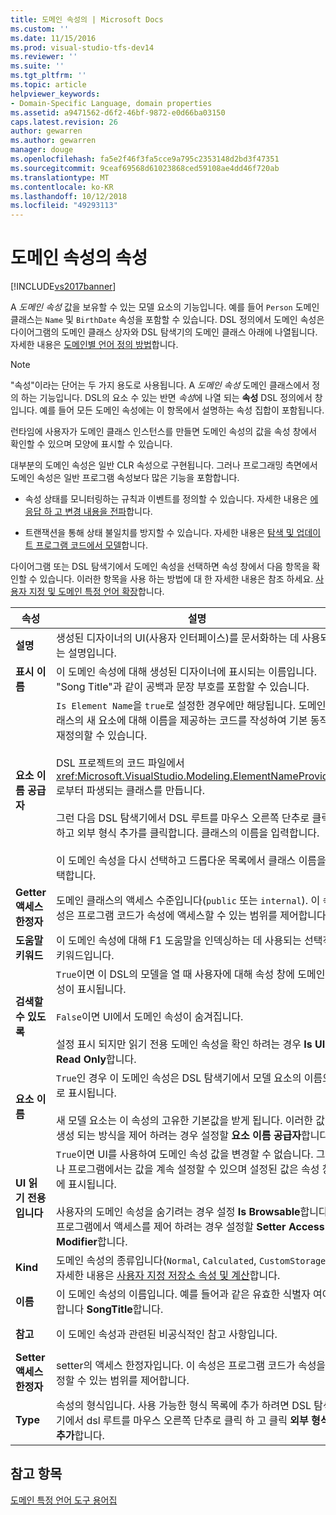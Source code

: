 ```yaml
---
title: 도메인 속성의 | Microsoft Docs
ms.custom: ''
ms.date: 11/15/2016
ms.prod: visual-studio-tfs-dev14
ms.reviewer: ''
ms.suite: ''
ms.tgt_pltfrm: ''
ms.topic: article
helpviewer_keywords:
- Domain-Specific Language, domain properties
ms.assetid: a9471562-d6f2-46bf-9872-e0d66ba03150
caps.latest.revision: 26
author: gewarren
ms.author: gewarren
manager: douge
ms.openlocfilehash: fa5e2f46f3fa5cce9a795c2353148d2bd3f47351
ms.sourcegitcommit: 9ceaf69568d61023868ced59108ae4dd46f720ab
ms.translationtype: MT
ms.contentlocale: ko-KR
ms.lasthandoff: 10/12/2018
ms.locfileid: "49293113"
---
```

# <a name="properties-of-domain-properties"></a>도메인 속성의 속성
[!INCLUDE[vs2017banner](../includes/vs2017banner.md)]

A *도메인 속성* 값을 보유할 수 있는 모델 요소의 기능입니다. 예를 들어 `Person` 도메인 클래스는 `Name` 및 `BirthDate` 속성을 포함할 수 있습니다. DSL 정의에서 도메인 속성은 다이어그램의 도메인 클래스 상자와 DSL 탐색기의 도메인 클래스 아래에 나열됩니다. 자세한 내용은 [도메인별 언어 정의 방법](../modeling/how-to-define-a-domain-specific-language.md)합니다.  
  
> [!NOTE]
>  "속성"이라는 단어는 두 가지 용도로 사용됩니다. A *도메인 속성* 도메인 클래스에서 정의 하는 기능입니다. DSL의 요소 수 있는 반면 *속성*에 나열 되는 **속성** DSL 정의에서 창입니다. 예를 들어 모든 도메인 속성에는 이 항목에서 설명하는 속성 집합이 포함됩니다.  
  
 런타임에 사용자가 도메인 클래스 인스턴스를 만들면 도메인 속성의 값을 속성 창에서 확인할 수 있으며 모양에 표시할 수 있습니다.  
  
 대부분의 도메인 속성은 일반 CLR 속성으로 구현됩니다. 그러나 프로그래밍 측면에서 도메인 속성은 일반 프로그램 속성보다 많은 기능을 포함합니다.  
  
-   속성 상태를 모니터링하는 규칙과 이벤트를 정의할 수 있습니다. 자세한 내용은 [에 응답 하 고 변경 내용을 전파](../modeling/responding-to-and-propagating-changes.md)합니다.  
  
-   트랜잭션을 통해 상태 불일치를 방지할 수 있습니다. 자세한 내용은 [탐색 및 업데이트 프로그램 코드에서 모델](../modeling/navigating-and-updating-a-model-in-program-code.md)합니다.  
  
 다이어그램 또는 DSL 탐색기에서 도메인 속성을 선택하면 속성 창에서 다음 항목을 확인할 수 있습니다. 이러한 항목을 사용 하는 방법에 대 한 자세한 내용은 참조 하세요. [사용자 지정 및 도메인 특정 언어 확장](../modeling/customizing-and-extending-a-domain-specific-language.md)합니다.  
  
|속성|설명|기본값|  
|--------------|-----------------|-------------------|  
|**설명**|생성된 디자이너의 UI(사용자 인터페이스)를 문서화하는 데 사용되는 설명입니다.|\<없음 >|  
|**표시 이름**|이 도메인 속성에 대해 생성된 디자이너에 표시되는 이름입니다. "Song Title"과 같이 공백과 문장 부호를 포함할 수 있습니다.|\<없음 >|  
|**요소 이름 공급자**|`Is Element Name`을 `true`로 설정한 경우에만 해당됩니다. 도메인 클래스의 새 요소에 대해 이름을 제공하는 코드를 작성하여 기본 동작을 재정의할 수 있습니다.<br /><br /> DSL 프로젝트의 코드 파일에서 <xref:Microsoft.VisualStudio.Modeling.ElementNameProvider>로부터 파생되는 클래스를 만듭니다.<br /><br /> 그런 다음 DSL 탐색기에서 DSL 루트를 마우스 오른쪽 단추로 클릭하고 외부 형식 추가를 클릭합니다. 클래스의 이름을 입력합니다.<br /><br /> 이 도메인 속성을 다시 선택하고 드롭다운 목록에서 클래스 이름을 선택합니다.|\<없음 >|  
|**Getter 액세스 한정자**|도메인 클래스의 액세스 수준입니다(`public` 또는 `internal`). 이 속성은 프로그램 코드가 속성에 액세스할 수 있는 범위를 제어합니다.|`public`|  
|**도움말 키워드**|이 도메인 속성에 대해 F1 도움말을 인덱싱하는 데 사용되는 선택적 키워드입니다.|\<없음 >|  
|**검색할 수 있도록**|`True`이면 이 DSL의 모델을 열 때 사용자에 대해 속성 창에 도메인 속성이 표시됩니다.<br /><br /> `False`이면 UI에서 도메인 속성이 숨겨집니다.<br /><br /> 설정 표시 되지만 읽기 전용 도메인 속성을 확인 하려는 경우 **Is UI Read Only**합니다.|`True`|  
|**요소 이름**|`True`인 경우 이 도메인 속성은 DSL 탐색기에서 모델 요소의 이름으로 표시됩니다.<br /><br /> 새 모델 요소는 이 속성의 고유한 기본값을 받게 됩니다. 이러한 값이 생성 되는 방식을 제어 하려는 경우 설정할 **요소 이름 공급자**합니다.|`False`|  
|**UI 읽기 전용입니다**|`True`이면 UI를 사용하여 도메인 속성 값을 변경할 수 없습니다. 그러나 프로그램에서는 값을 계속 설정할 수 있으며 설정된 값은 속성 창에 표시됩니다.<br /><br /> 사용자의 도메인 속성을 숨기려는 경우 설정 **Is Browsable**합니다. 프로그램에서 액세스를 제어 하려는 경우 설정할 **Setter Access Modifier**합니다.|`False`|  
|**Kind**|도메인 속성의 종류입니다(`Normal`, `Calculated`, `CustomStorage`). 자세한 내용은 [사용자 지정 저장소 속성 및 계산](../modeling/calculated-and-custom-storage-properties.md)합니다.|`Normal`|  
|**이름**|이 도메인 속성의 이름입니다. 예를 들어과 같은 유효한 식별자 여야 합니다 **SongTitle**합니다.|\<없음 >|  
|**참고**|이 도메인 속성과 관련된 비공식적인 참고 사항입니다.|\<없음 >|  
|**Setter 액세스 한정자**|setter의 액세스 한정자입니다. 이 속성은 프로그램 코드가 속성을 설정할 수 있는 범위를 제어합니다.|`public`|  
|**Type**|속성의 형식입니다. 사용 가능한 형식 목록에 추가 하려면 DSL 탐색기에서 dsl 루트를 마우스 오른쪽 단추로 클릭 하 고 클릭 **외부 형식 추가**합니다.|`String`|  
  
## <a name="see-also"></a>참고 항목  
 [도메인 특정 언어 도구 용어집](http://msdn.microsoft.com/en-us/ca5e84cb-a315-465c-be24-76aa3df276aa)



